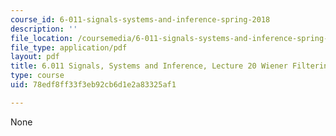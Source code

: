 ```yaml
---
course_id: 6-011-signals-systems-and-inference-spring-2018
description: ''
file_location: /coursemedia/6-011-signals-systems-and-inference-spring-2018/78edf8ff33f3eb92cb6d1e2a83325af1_MIT6_011S18lec20.pdf
file_type: application/pdf
layout: pdf
title: 6.011 Signals, Systems and Inference, Lecture 20 Wiener Filtering
type: course
uid: 78edf8ff33f3eb92cb6d1e2a83325af1

---
```

None